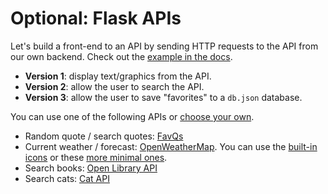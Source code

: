 


# Optional: Flask APIs

Let's build a front-end to an API by sending HTTP requests to the API from our own backend. Check out the [example in the docs](../docs/01%20Flask.md#16-apis).

- **Version 1**: display text/graphics from the API.
- **Version 2**: allow the user to search the API.
- **Version 3**: allow the user to save "favorites" to a `db.json` database.


You can use one of the following APIs or [choose your own](https://github.com/public-apis/public-apis).

- Random quote / search quotes: [FavQs](https://favqs.com/api)
- Current weather / forecast: [OpenWeatherMap](https://openweathermap.org/api). You can use the [built-in icons](https://openweathermap.org/weather-conditions#Icon-list) or these [more minimal ones](https://websygen.github.io/owfont/).
- Search books: [Open Library API](https://openlibrary.org/developers/api)
- Search cats: [Cat API](https://docs.thecatapi.com/)

